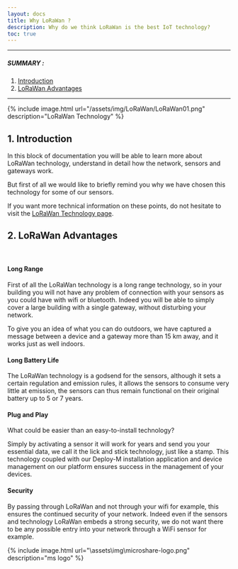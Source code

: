 ```yaml
---
layout: docs
title: Why LoRaWan ?
description: Why do we think LoRaWan is the best IoT technology?
toc: true
---
```


---------------------------------------

##### SUMMARY : 

1. [Introduction](./#1-requirements)
2. [LoRaWan Advantages](./#3-access-to-device-cluster)

---------------------------------------

{% include image.html url="/assets/img/LoRaWan/LoRaWan01.png" description="LoRaWan Technology" %}

## 1. Introduction

In this block of documentation you will be able to learn more about LoRaWan technology, understand in detail how the network, sensors and gateways work. 

But first of all we would like to briefly remind you why we have chosen this technology for some of our sensors. 


If you want more technical information on these points, do not hesitate to visit the [LoRaWan Technology page](/docs/2/technical/lorawan/lorawan-technology/).


## 2. LoRaWan Advantages

<br>

#### Long Range

First of all the LoRaWan technology is a long range technology, so in your building you will not have any problem of connection with your sensors as you could have with wifi or bluetooth. Indeed you will be able to simply cover a large building with a single gateway, without disturbing your network. 

To give you an idea of what you can do outdoors, we have captured a message between a device and a gateway more than 15 km away, and it works just as well indoors.



#### Long Battery Life

The LoRaWan technology is a godsend for the sensors, although it sets a certain regulation and emission rules, it allows the sensors to consume very little at emission, the sensors can thus remain functional on their original battery up to 5 or 7 years.



#### Plug and Play

What could be easier than an easy-to-install technology?

Simply by activating a sensor it will work for years and send you your essential data, we call it the lick and stick technology, just like a stamp. This technology coupled with our Deploy-M installation application and device management on our platform ensures success in the management of your devices.



#### Security

By passing through LoRaWan and not through your wifi for example, this ensures the continued security of your network. Indeed even if the sensors and technology LoRaWan embeds a strong security, we do not want there to be any possible entry into your network through a WiFi sensor for example.


{% include image.html url="\assets\img\microshare-logo.png"  description="ms logo" %}